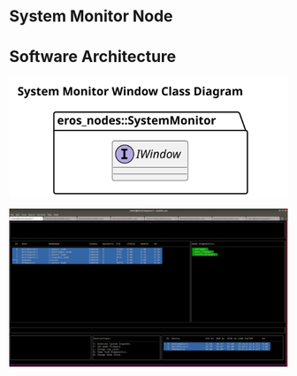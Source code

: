 # System Monitor Node

# Software Architecture
![](output/SystemMonitorWindowClassDiagram.svg)

![](media/SystemMonitor/SystemMonitor_Image1.png)